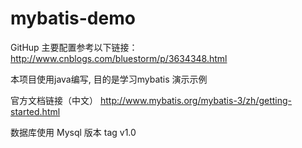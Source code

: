 # mybatis-demo
GitHup 主要配置参考以下链接：
http://www.cnblogs.com/bluestorm/p/3634348.html

本项目使用java编写, 目的是学习mybatis 演示示例

官方文档链接（中文）
http://www.mybatis.org/mybatis-3/zh/getting-started.html

数据库使用 Mysql
版本 tag  v1.0